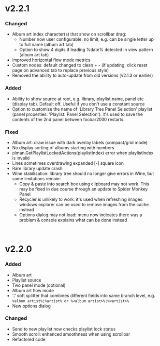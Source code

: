 # v2.2.1

### Changed
- Album art index character(s) that show on scrollbar drag:
    - Number now user configurable: no limit, e.g. can be single letter up to full name (album art tab)
    - Option to show 4 digits if leading %date% detected in view pattern (album art tab)
- Improved horizontal flow mode metrics
- Custom nodes: default changed to clean + - (if updating, click reset page on advanced tab to replace previous style)
- Removed the ability to auto-update from old versions (v2.1.3 or earlier)

### Added
- Ability to show source at root, e.g. library, playlist name, panel etc (display tab). Default off. Useful if you don't use a constant source
- Option to customise the name of 'Library Tree Panel Selection' playlist (panel properties: 'Playlist: Panel Selection'): it's used to save the contents of the 2nd panel between foobar2000 restarts.

### Fixed
- Album art: draw issue with dark overlay labels (compact/grid mode)
- No display sorting of albums starting with numbers
- plman.GetPlaylistLockedActions(playlistIndex) error when playlistIndex is invalid
- Lines sometimes overdrawing expanded [-] square icon
- Rare library update crash
- Wine stabilisation: library tree should no longer give errors in Wine, but some limitations remain:
    - Copy & paste into search box using clipboard may not work. This may be fixed in due course through an update to Spider Monkey Panel
    - Recycler is unlikely to work: it's used when refreshing images: windows explorer can be used to remove images from the cache instead
    - Options dialog may not load: menu now indicates there was a problem & console explains what can be done instead
<br />

# v2.2.0
### Added
- Album art
- Playlist source
- Two panel mode (optional)
- Album art flow mode
- '¦' soft splitter that combines different fields into same branch level, e.g.
	`%album artist%¦%artist% or %<album artist>%¦%<artist>%`
- New options dialog

### Changed
- Send to new playlist now checks playlist lock status
- Smooth scroll: enhanced smoothness when using scrollbar
- Refactored code
